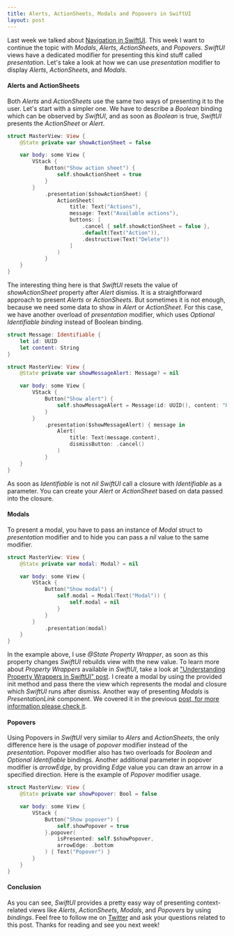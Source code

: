 ```yaml
---
title: Alerts, ActionSheets, Modals and Popovers in SwiftUI
layout: post
---
```


Last week we talked about [Navigation in SwiftUI](/2019/07/17/navigation-in-swiftui/). This week I want to continue the topic with *Modals*, *Alerts*,  *ActionSheets*, and *Popovers*. *SwiftUI* views have a dedicated modifier for presenting this kind stuff called *presentation*. Let's take a look at how we can use *presentation* modifier to display *Alerts*, *ActionSheets*, and *Modals*.

#### Alerts and ActionSheets
Both *Alerts* and *ActionSheets* use the same two ways of presenting it to the user. Let's start with a simpler one. We have to describe a *Boolean* binding which can be observed by *SwiftUI*, and as soon as *Boolean* is true, *SwiftUI* presents the *ActionSheet* or *Alert*.

```swift
struct MasterView: View {
    @State private var showActionSheet = false

    var body: some View {
        VStack {
            Button("Show action sheet") {
                self.showActionSheet = true
            }
        }
            .presentation($showActionSheet) {
                ActionSheet(
                    title: Text("Actions"),
                    message: Text("Available actions"),
                    buttons: [
                        .cancel { self.showActionSheet = false },
                        .default(Text("Action")),
                        .destructive(Text("Delete"))
                    ]
                )
            }
    }
}
```

The interesting thing here is that *SwiftUI* resets the value of *showActionSheet* property after *Alert* dismiss. It is a straightforward approach to present *Alerts* or *ActionSheets*. But sometimes it is not enough, because we need some data to show in *Alert* or *ActionSheet*. For this case, we have another overload of *presentation* modifier, which uses *Optional Identifiable binding* instead of Boolean binding.

```swift
struct Message: Identifiable {
    let id: UUID
    let content: String
}

struct MasterView: View {
    @State private var showMessageAlert: Message? = nil

    var body: some View {
        VStack {
            Button("Show alert") {
                self.showMessageAlert = Message(id: UUID(), content: "Hi!")
            }
        }
            .presentation($showMessageAlert) { message in
                Alert(
                    title: Text(message.content),
                    dismissButton: .cancel()
                )
            }
    }
}
```

As soon as *Identifiable* is not *nil* *SwiftUI* call a closure with *Identifiable* as a parameter. You can create your *Alert* or *ActionSheet* based on data passed into the closure. 

#### Modals
To present a modal, you have to pass an instance of *Modal* struct to *presentation* modifier and to hide you can pass a *nil* value to the same modifier.

```swift
struct MasterView: View {
    @State private var modal: Modal? = nil

    var body: some View {
        VStack {
            Button("Show modal") {
                self.modal = Modal(Text("Modal")) {
                    self.modal = nil
                }
            }
        }
            .presentation(modal)
    }
}
```

In the example above, I use *@State Property Wrapper*, as soon as this property changes *SwiftUI* rebuilds view with the new value. To learn more about *Property Wrappers* available in *SwiftUI*, take a look at ["Understanding Property Wrappers in SwiftUI" post](/2019/06/12/understanding-property-wrappers-in-swiftui/). I create a modal by using the provided init method and pass there the view which represents the modal and closure which *SwiftUI* runs after dismiss. Another way of presenting *Modals* is *PresentationLink* component. We covered it in the previous [post, for more information please check it](/2019/07/17/navigation-in-swiftui/).

#### Popovers
Using Popovers in *SwiftUI* very similar to *Alers* and *ActionSheets*, the only difference here is the usage of *popover* modifier instead of the *presentation*. Popover modifier also has two overloads for *Boolean* and *Optional Identifiable* bindings. Another additional parameter in popover modifier is *arrowEdge*, by providing *Edge* value you can draw an arrow in a specified direction. Here is the example of *Popover* modifier usage.

```swift
struct MasterView: View {
    @State private var showPopover: Bool = false

    var body: some View {
        VStack {
            Button("Show popover") {
                self.showPopover = true
            }.popover(
                isPresented: self.$showPopover,
                arrowEdge: .bottom
            ) { Text("Popover") }
        }
    }
}
```

#### Conclusion
As you can see, *SwiftUI* provides a pretty easy way of presenting context-related views like *Alerts*, *ActionSheets*, *Modals*, and *Popovers* by using *bindings*. Feel free to follow me on [Twitter](https://twitter.com/mecid) and ask your questions related to this post. Thanks for reading and see you next week!  

